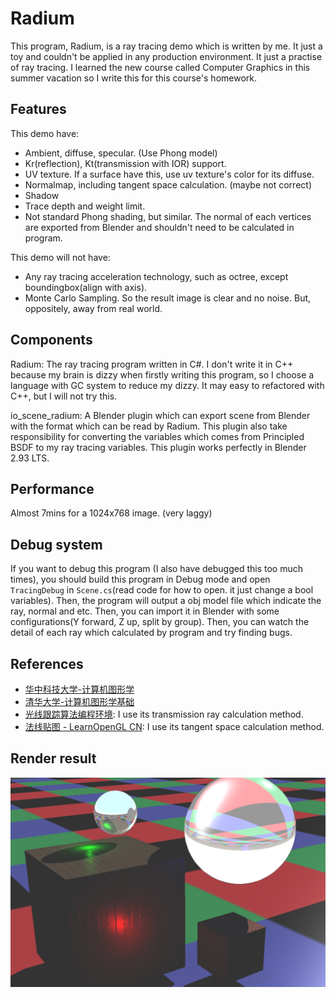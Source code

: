 # Radium

This program, Radium, is a ray tracing demo which is written by me. It just a toy and couldn't be applied in any production environment. It just a practise of ray tracing. I learned the new course called Computer Graphics in this summer vacation so I write this for this course's homework.

## Features

This demo have:

* Ambient, diffuse, specular. (Use Phong model)
* Kr(reflection), Kt(transmission with IOR) support.
* UV texture. If a surface have this, use uv texture's color for its diffuse.
* Normalmap, including tangent space calculation. (maybe not correct)
* Shadow
* Trace depth and weight limit.
* Not standard Phong shading, but similar. The normal of each vertices are exported from Blender and shouldn't need to be calculated in program.

This demo will not have:

* Any ray tracing acceleration technology, such as octree, except boundingbox(align with axis).
* Monte Carlo Sampling. So the result image is clear and no noise. But, oppositely, away from real world.

## Components

Radium: The ray tracing program written in C#. I don't write it in C++ because my brain is dizzy when firstly writing this program, so I choose a language with GC system to reduce my dizzy. It may easy to refactored with C++, but I will not try this.

io_scene_radium: A Blender plugin which can export scene from Blender with the format which can be read by Radium. This plugin also take responsibility for converting the variables which comes from Principled BSDF to my ray tracing variables. This plugin works perfectly in Blender 2.93 LTS.

## Performance

Almost 7mins for a 1024x768 image. (very laggy)

## Debug system

If you want to debug this program (I also have debugged this too much times), you should build this program in Debug mode and open `TracingDebug` in `Scene.cs`(read code for how to open. it just change a bool variables). Then, the program will output a obj model file which indicate the ray, normal and etc. Then, you can import it in Blender with some configurations(Y forward, Z up, split by group). Then, you can watch the detail of each ray which calculated by program and try finding bugs.

## References

* [华中科技大学-计算机图形学](https://www.bilibili.com/video/BV1Zj411f7S3)
* [清华大学-计算机图形学基础](https://www.bilibili.com/video/BV13441127CH)
* [光线跟踪算法编程环境](http://cg.cs.tsinghua.edu.cn/course/): I use its transmission ray calculation method.
* [法线贴图 - LearnOpenGL CN](https://learnopengl-cn.github.io/05%20Advanced%20Lighting/04%20Normal%20Mapping/): I use its tangent space calculation method.

## Render result

![](result.png)
